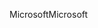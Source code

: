 <span data-ttu-id="0406a-101">Microsoft</span><span class="sxs-lookup"><span data-stu-id="0406a-101">Microsoft</span></span>